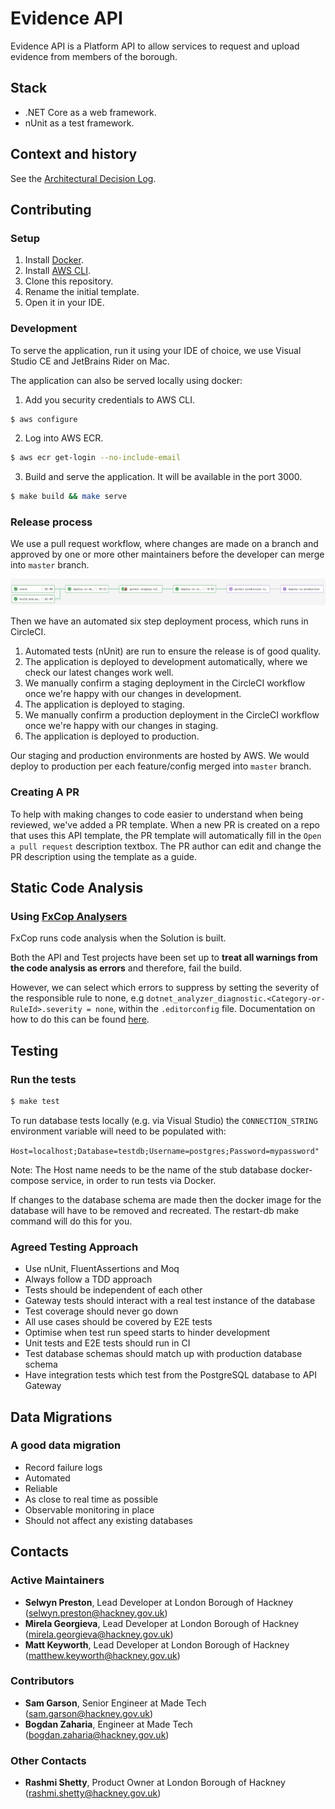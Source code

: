 # Evidence API

Evidence API is a Platform API to allow services to request and upload evidence from members of the borough.

## Stack

-   .NET Core as a web framework.
-   nUnit as a test framework.

## Context and history

See the [Architectural Decision Log](/docs/adr).

## Contributing

### Setup

1. Install [Docker][docker-download].
2. Install [AWS CLI][aws-cli].
3. Clone this repository.
4. Rename the initial template.
5. Open it in your IDE.

### Development

To serve the application, run it using your IDE of choice, we use Visual Studio CE and JetBrains Rider on Mac.

The application can also be served locally using docker:

1.  Add you security credentials to AWS CLI.

```sh
$ aws configure
```

2. Log into AWS ECR.

```sh
$ aws ecr get-login --no-include-email
```

3. Build and serve the application. It will be available in the port 3000.

```sh
$ make build && make serve
```

### Release process

We use a pull request workflow, where changes are made on a branch and approved by one or more other maintainers before the developer can merge into `master` branch.

![Circle CI Workflow Example](docs/circle_ci_workflow.png)

Then we have an automated six step deployment process, which runs in CircleCI.

1. Automated tests (nUnit) are run to ensure the release is of good quality.
2. The application is deployed to development automatically, where we check our latest changes work well.
3. We manually confirm a staging deployment in the CircleCI workflow once we're happy with our changes in development.
4. The application is deployed to staging.
5. We manually confirm a production deployment in the CircleCI workflow once we're happy with our changes in staging.
6. The application is deployed to production.

Our staging and production environments are hosted by AWS. We would deploy to production per each feature/config merged into `master` branch.

### Creating A PR

To help with making changes to code easier to understand when being reviewed, we've added a PR template.
When a new PR is created on a repo that uses this API template, the PR template will automatically fill in the `Open a pull request` description textbox.
The PR author can edit and change the PR description using the template as a guide.

## Static Code Analysis

### Using [FxCop Analysers](https://www.nuget.org/packages/Microsoft.CodeAnalysis.FxCopAnalyzers)

FxCop runs code analysis when the Solution is built.

Both the API and Test projects have been set up to **treat all warnings from the code analysis as errors** and therefore, fail the build.

However, we can select which errors to suppress by setting the severity of the responsible rule to none, e.g `dotnet_analyzer_diagnostic.<Category-or-RuleId>.severity = none`, within the `.editorconfig` file.
Documentation on how to do this can be found [here](https://docs.microsoft.com/en-us/visualstudio/code-quality/use-roslyn-analyzers?view=vs-2019).

## Testing

### Run the tests

```sh
$ make test
```

To run database tests locally (e.g. via Visual Studio) the `CONNECTION_STRING` environment variable will need to be populated with:

`Host=localhost;Database=testdb;Username=postgres;Password=mypassword"`

Note: The Host name needs to be the name of the stub database docker-compose service, in order to run tests via Docker.

If changes to the database schema are made then the docker image for the database will have to be removed and recreated. The restart-db make command will do this for you.

### Agreed Testing Approach

-   Use nUnit, FluentAssertions and Moq
-   Always follow a TDD approach
-   Tests should be independent of each other
-   Gateway tests should interact with a real test instance of the database
-   Test coverage should never go down
-   All use cases should be covered by E2E tests
-   Optimise when test run speed starts to hinder development
-   Unit tests and E2E tests should run in CI
-   Test database schemas should match up with production database schema
-   Have integration tests which test from the PostgreSQL database to API Gateway

## Data Migrations

### A good data migration

-   Record failure logs
-   Automated
-   Reliable
-   As close to real time as possible
-   Observable monitoring in place
-   Should not affect any existing databases

## Contacts

### Active Maintainers

-   **Selwyn Preston**, Lead Developer at London Borough of Hackney (selwyn.preston@hackney.gov.uk)
-   **Mirela Georgieva**, Lead Developer at London Borough of Hackney (mirela.georgieva@hackney.gov.uk)
-   **Matt Keyworth**, Lead Developer at London Borough of Hackney (matthew.keyworth@hackney.gov.uk)

### Contributors

-   **Sam Garson**, Senior Engineer at Made Tech (sam.garson@hackney.gov.uk)
-   **Bogdan Zaharia**, Engineer at Made Tech (bogdan.zaharia@hackney.gov.uk)

### Other Contacts

-   **Rashmi Shetty**, Product Owner at London Borough of Hackney (rashmi.shetty@hackney.gov.uk)

[docker-download]: https://www.docker.com/products/docker-desktop
[universal-housing-simulator]: https://github.com/LBHackney-IT/lbh-universal-housing-simulator
[made-tech]: https://madetech.com/
[aws-cli]: https://aws.amazon.com/cli/
